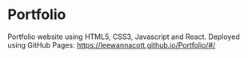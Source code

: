 # Portfolio
Portfolio website using HTML5, CSS3, Javascript and React. Deployed using GitHub Pages:
https://leewannacott.github.io/Portfolio/#/
